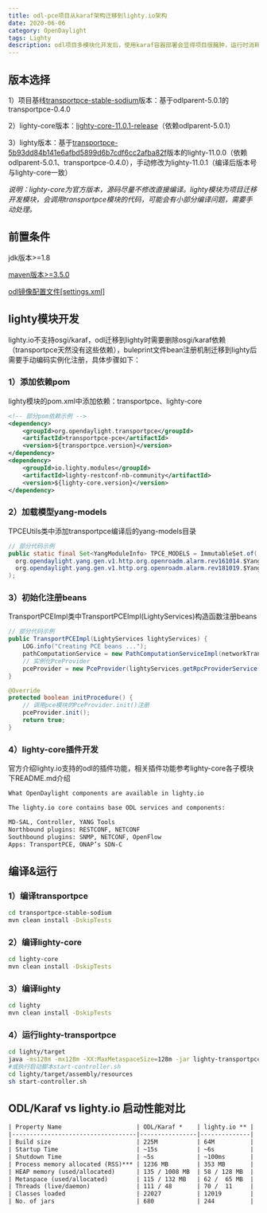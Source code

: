 ```yaml
---
title: odl-pce项目从karaf架构迁移到lighty.io架构
date: 2020-06-06
category: OpenDaylight
tags: Lighty
description: odl项目多模块化开发后，使用karaf容器部署会显得项目很臃肿，运行时消耗内存大并且性能很低。odl开发团队基于优化odl项目性能大初衷，开发了lighty轻量级的odl运行容器（lighty不支持osgi/karaf）。odl项目在满足一定的约束条件下，可以迁移至lighty容器运行，可一定程度的优化odl项目性能。
---
```


## 版本选择

1）项目基线[transportpce-stable-sodium](https://github.com/opendaylight/transportpce/tree/stable/sodium)版本：基于odlparent-5.0.1的transportpce-0.4.0

2）lighty-core版本：[lighty-core-11.0.1-release](https://github.com/PantheonTechnologies/lighty-core/releases/tag/11.0.1)（依赖odlparent-5.0.1）

3）lighty版本：基于[transportpce-5b93dd84b141e6afbd5899d6b7cdf6cc2afba82f](https://github.com/opendaylight/transportpce/tree/5b93dd84b141e6afbd5899d6b7cdf6cc2afba82f)版本的lighty-11.0.0（依赖odlparent-5.0.1、transportpce-0.4.0），手动修改为lighty-11.0.1（编译后版本号与lighty-core一致）

*说明：lighty-core为官方版本，源码尽量不修改直接编译。lighty模块为项目迁移开发模块，会调用transportpce模块的代码，可能会有小部分编译问题，需要手动处理。*

## 前置条件

jdk版本>=1.8

[maven版本>=3.5.0](https://maven.apache.org/download.cgi)

[odl镜像配置文件[settings.xml]](https://github.com/opendaylight/odlparent/blob/master/settings.xml)

## lighty模块开发

lighty.io不支持osgi/karaf，odl迁移到lighty时需要删除osgi/karaf依赖（transportpce天然没有这些依赖），buleprint文件bean注册机制迁移到lighty后需要手动编码实例化注册，具体步骤如下：

### 1）添加依赖pom

lighty模块的pom.xml中添加依赖：transportpce、lighty-core

```xml
<!-- 部分pom依赖示例 -->
<dependency>
	<groupId>org.opendaylight.transportpce</groupId>
	<artifactId>transportpce-pce</artifactId>
	<version>${transportpce.version}</version>
</dependency>
<dependency>
	<groupId>io.lighty.modules</groupId>
    <artifactId>lighty-restconf-nb-community</artifactId>
    <version>${lighty-core.version}</version>
</dependency>
```

### 2）加载模型yang-models

TPCEUtils类中添加transportpce编译后的yang-models目录

```java
// 部分代码示例
public static final Set<YangModuleInfo> TPCE_MODELS = ImmutableSet.of(
  org.opendaylight.yang.gen.v1.http.org.openroadm.alarm.rev161014.$YangModuleInfoImpl.getInstance(),
  org.opendaylight.yang.gen.v1.http.org.openroadm.alarm.rev181019.$YangModuleInfoImpl.getInstance()
);
```

### 3）初始化注册beans

TransportPCEImpl类中TransportPCEImpl(LightyServices)构造函数注册beans

```java
// 部分代码示例
public TransportPCEImpl(LightyServices lightyServices) {
    LOG.info("Creating PCE beans ...");
    pathComputationService = new PathComputationServiceImpl(networkTransaction, lightyServices.getBindingNotificationPublishService());
    // 实例化PceProvider
    pceProvider = new PceProvider(lightyServices.getRpcProviderService(), pathComputationService);
}

@Override
protected boolean initProcedure() {
    // 调用pce模块的PceProvider.init()注册
    pceProvider.init();
    return true;
}
```

### 4）lighty-core插件开发

官方介绍lighty.io支持的odl的插件功能，相关插件功能参考lighty-core各子模块下README.md介绍

```xml
What OpenDaylight components are available in lighty.io

The lighty.io core contains base ODL services and components:

MD-SAL, Controller, YANG Tools
Northbound plugins: RESTCONF, NETCONF
Southbound plugins: SNMP, NETCONF, OpenFlow 
Apps: TransportPCE, ONAP’s SDN-C
```

## 编译&运行

### 1）编译transportpce

```sh
cd transportpce-stable-sodium
mvn clean install -DskipTests
```

### 2）编译lighty-core

```sh
cd lighty-core
mvn clean install -DskipTests
```

### 3）编译lighty

```sh
cd lighty
mvn clean install -DskipTests
```

### 4）运行lighty-transportpce

```sh
cd lighty/target
java -ms128m -mx128m -XX:MaxMetaspaceSize=128m -jar lighty-transportpce-11.0.1.jar
#或执行启动脚本start-controller.sh
cd lighty/target/assembly/resources
sh start-controller.sh
```

## ODL/Karaf vs lighty.io 启动性能对比

```txt
| Property Name                     | ODL/Karaf *    | lighty.io ** |
|-----------------------------------|----------------|--------------|
| Build size                        | 225M           | 64M          |
| Startup Time                      | ~15s           | ~6s          |
| Shutdown Time                     | ~5s            | ~100ms       |
| Process memory allocated (RSS)*** | 1236 MB        | 353 MB       |
| HEAP memory (used/allocated)      | 135 / 1008 MB  | 58 / 128 MB  |
| Metaspace (used/allocated)        | 115 / 132 MB   | 62 /  65 MB  |
| Threads (live/daemon)             | 111 / 48       | 70 /  11     |
| Classes loaded                    | 22027          | 12019        |
| No. of jars                       | 680            | 244          |
```

